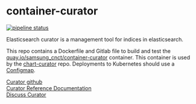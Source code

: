 # container-curator
[![pipeline status](https://git.cnct.io/common-tools/samsung-cnct_container-curator/badges/master/pipeline.svg)](https://git.cnct.io/common-tools/samsung-cnct_container-curator/commits/master)

Elasticsearch curator is a management tool for indices in elasticsearch.

This repo contains a Dockerfile and Gitlab file to build and test the [quay.io/samsung_cnct/container-curator](https://quay.io/repository/samsung_cnct/curator-container) container. This container is used by the [chart-curator](https://github.com/samsung-cnct/chart-curator) repo.  Deployments to Kubernetes should use a [Configmap](https://kubernetes.io/docs/tasks/configure-pod-container/configmap/).

[Curator github](https://github.com/elastic/curator)    
[Curator Reference Documentation](https://www.elastic.co/guide/en/elasticsearch/client/curator/current/index.html)        
[Discuss Curator](https://discuss.elastic.co/search?q=curator)
